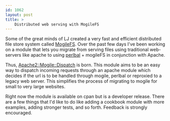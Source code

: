 ```yaml
---
id: 1062
layout: post
title: >
    Distributed web serving with MogileFS
---
```


Some of the great minds of LJ created a very fast and efficient distributed file store system called <a href="http://www.danga.com/mogilefs/">MogileFS</a>. Over the past few days I've been working on a module that lets you migrate from serving files using traditional web-servers like apache to using <a href="http://www.danga.com/perlbal/">perlbal</a> + mogileFS in conjunction with Apache.

Thus, <a href="http://search.cpan.org/~sock/Apache2-Mogile-Dispatch/">Apache2::Mogile::Dispatch</a> is born. This module aims to be an easy way to dispatch incoming requests through an apache module which decides if the url is to be handled through mogile, perlbal or reproxied to a legacy web server. This simplifies the process of migrating to mogile for small to very large websites.

Right now the module is available on cpan but is a developer release. There are a few things that I'd like to do like adding a cookbook module with more examples, adding stronger tests, and so forth. Feedback is strongly encouraged.
